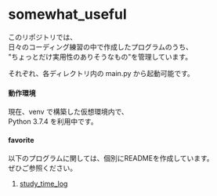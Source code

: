 # somewhat_useful

このリポジトリでは、  
日々のコーディング練習の中で作成したプログラムのうち、  
"ちょっとだけ実用性のありそうなもの"を管理しています。

それぞれ、各ディレクトリ内の main.py から起動可能です。  

#### 動作環境
現在、venv で構築した仮想環境内で、  
Python 3.7.4 を利用中です。  

#### favorite

以下のプログラムに関しては、個別にREADMEを作成しています。  
ぜひご参照ください。  
  
1. [study_time_log](https://github.com/hrtg-yamazaki/somewhat_useful/tree/master/code/python374/study_time_log)  
  